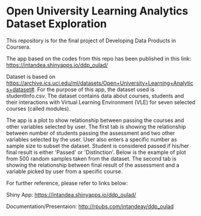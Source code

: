 # Open University Learning Analytics Dataset Exploration

This repository is for the final project of Developing Data Products in Coursera. 

The app based on the codes from this repo has been published in this link: https://intandea.shinyapps.io/ddp_oulad/

Dataset is based on https://archive.ics.uci.edu/ml/datasets/Open+University+Learning+Analytics+dataset#. For the purpose of this app, the dataset used is studentInfo.csv. The dataset contains data about courses, students and their interactions with Virtual Learning Environment (VLE) for seven selected courses (called modules).

The app is a plot to show relationship between passing the courses and other variables selected by user. The first tab is showing the relationship between number of students passing the assessment and two other variables selected by the user. User also enters a specific number as sample size to subset the dataset. Student is considered passed if his/her final result is either 'Passed' or 'Distinction'. Below is the example of plot from 500 random samples taken from the dataset. The second tab is showing the relationship between final result of the assessment and a variable picked by user from a specific course.

For further reference, please refer to links below:

Shiny App: 
https://intandea.shinyapps.io/ddp_oulad/

Documentation/Presentaion:
http://rpubs.com/intandeay/ddp_oulad

